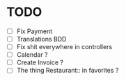 # TODO

- [ ] Fix Payment
- [ ] Translations BDD
- [ ] Fix shit everywhere in controllers
- [ ] Calendar ?
- [ ] Create Invoice ?
- [ ] The thing Restaurant:: in favorites ?
